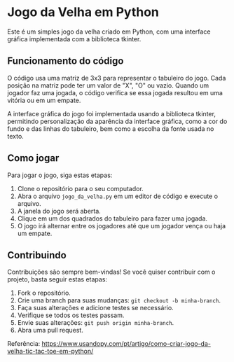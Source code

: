 # Jogo da Velha em Python

Este é um simples jogo da velha criado em Python, com uma interface gráfica implementada com a biblioteca tkinter.

## Funcionamento do código

O código usa uma matriz de 3x3 para representar o tabuleiro do jogo. Cada posição na matriz pode ter um valor de "X", "O" ou vazio. Quando um jogador faz uma jogada, o código verifica se essa jogada resultou em uma vitória ou em um empate.

A interface gráfica do jogo foi implementada usando a biblioteca tkinter, permitindo personalização da aparência da interface gráfica, como a cor do fundo e das linhas do tabuleiro, bem como a escolha da fonte usada no texto.

## Como jogar

Para jogar o jogo, siga estas etapas:

1. Clone o repositório para o seu computador.
2. Abra o arquivo `jogo_da_velha.py` em um editor de código e execute o arquivo.
3. A janela do jogo será aberta.
4. Clique em um dos quadrados do tabuleiro para fazer uma jogada.
5. O jogo irá alternar entre os jogadores até que um jogador vença ou haja um empate.

## Contribuindo

Contribuições são sempre bem-vindas! Se você quiser contribuir com o projeto, basta seguir estas etapas:

1. Fork o repositório.
2. Crie uma branch para suas mudanças: `git checkout -b minha-branch`.
3. Faça suas alterações e adicione testes se necessário.
4. Verifique se todos os testes passam.
5. Envie suas alterações: `git push origin minha-branch`.
6. Abra uma pull request.

Referência: https://www.usandopy.com/pt/artigo/como-criar-jogo-da-velha-tic-tac-toe-em-python/ 
